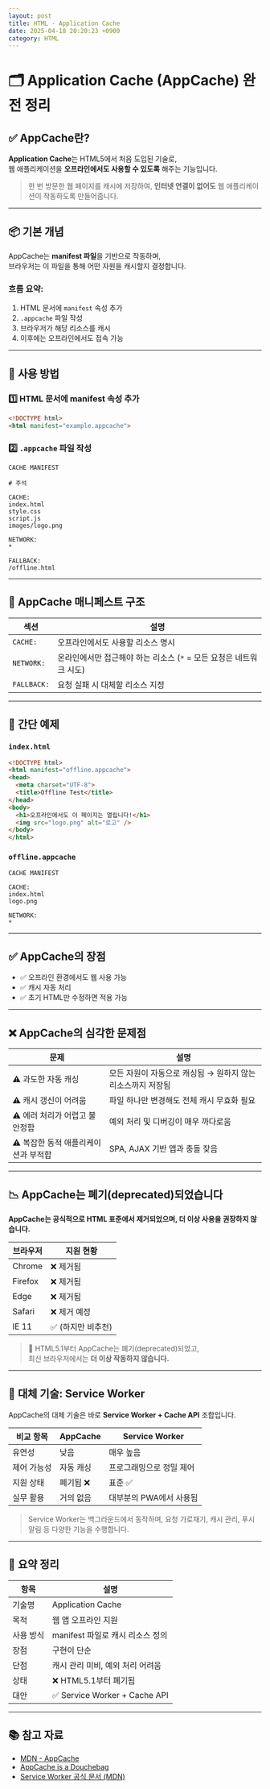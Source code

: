 ```yaml
---
layout: post
title: HTML - Application Cache
date: 2025-04-18 20:20:23 +0900
category: HTML
---
```

# 🗂️ Application Cache (AppCache) 완전 정리

## ✅ AppCache란?

**Application Cache**는 HTML5에서 처음 도입된 기술로,  
웹 애플리케이션을 **오프라인에서도 사용할 수 있도록** 해주는 기능입니다.

> 한 번 방문한 웹 페이지를 캐시에 저장하여, **인터넷 연결이 없어도** 웹 애플리케이션이 작동하도록 만들어줍니다.

---

## 📦 기본 개념

AppCache는 **manifest 파일**을 기반으로 작동하며,  
브라우저는 이 파일을 통해 어떤 자원을 캐시할지 결정합니다.

### 흐름 요약:

1. HTML 문서에 `manifest` 속성 추가  
2. `.appcache` 파일 작성  
3. 브라우저가 해당 리소스를 캐시  
4. 이후에는 오프라인에서도 접속 가능

---

## 🧱 사용 방법

### 1️⃣ HTML 문서에 manifest 속성 추가

```html
<!DOCTYPE html>
<html manifest="example.appcache">
```

### 2️⃣ `.appcache` 파일 작성

```text
CACHE MANIFEST

# 주석

CACHE:
index.html
style.css
script.js
images/logo.png

NETWORK:
*

FALLBACK:
/offline.html
```

---

## 🧾 AppCache 매니페스트 구조

| 섹션 | 설명 |
|------|------|
| `CACHE:` | 오프라인에서도 사용할 리소스 명시 |
| `NETWORK:` | 온라인에서만 접근해야 하는 리소스 (`*` = 모든 요청은 네트워크 시도) |
| `FALLBACK:` | 요청 실패 시 대체할 리소스 지정 |

---

## 🧪 간단 예제

### `index.html`

```html
<!DOCTYPE html>
<html manifest="offline.appcache">
<head>
  <meta charset="UTF-8">
  <title>Offline Test</title>
</head>
<body>
  <h1>오프라인에서도 이 페이지는 열립니다!</h1>
  <img src="logo.png" alt="로고" />
</body>
</html>
```

### `offline.appcache`

```text
CACHE MANIFEST

CACHE:
index.html
logo.png

NETWORK:
*
```

---

## ✅ AppCache의 장점

- ✅ 오프라인 환경에서도 웹 사용 가능
- ✅ 캐시 자동 처리
- ✅ 초기 HTML만 수정하면 적용 가능

---

## ❌ AppCache의 심각한 문제점

| 문제 | 설명 |
|------|------|
| ⚠️ 과도한 자동 캐싱 | 모든 자원이 자동으로 캐싱됨 → 원하지 않는 리소스까지 저장됨 |
| ⚠️ 캐시 갱신이 어려움 | 파일 하나만 변경해도 전체 캐시 무효화 필요 |
| ⚠️ 에러 처리가 어렵고 불안정함 | 예외 처리 및 디버깅이 매우 까다로움 |
| ⚠️ 복잡한 동적 애플리케이션과 부적합 | SPA, AJAX 기반 앱과 충돌 잦음 |

---

## 📉 AppCache는 폐기(deprecated)되었습니다

**AppCache는 공식적으로 HTML 표준에서 제거되었으며, 더 이상 사용을 권장하지 않습니다.**

| 브라우저 | 지원 현황 |
|----------|------------|
| Chrome | ❌ 제거됨 |
| Firefox | ❌ 제거됨 |
| Edge | ❌ 제거됨 |
| Safari | ❌ 제거 예정 |
| IE 11 | ✅ (하지만 비추천) |

> 📢 HTML5.1부터 AppCache는 폐기(deprecated)되었고,  
> 최신 브라우저에서는 **더 이상 작동하지 않습니다.**

---

## 🔁 대체 기술: Service Worker

AppCache의 대체 기술은 바로 **Service Worker + Cache API** 조합입니다.

| 비교 항목 | AppCache | Service Worker |
|-----------|----------|----------------|
| 유연성 | 낮음 | 매우 높음 |
| 제어 가능성 | 자동 캐싱 | 프로그래밍으로 정밀 제어 |
| 지원 상태 | 폐기됨 ❌ | 표준 ✅ |
| 실무 활용 | 거의 없음 | 대부분의 PWA에서 사용됨 |

> Service Worker는 백그라운드에서 동작하며, 요청 가로채기, 캐시 관리, 푸시 알림 등 다양한 기능을 수행합니다.

---

## 🧠 요약 정리

| 항목 | 설명 |
|------|------|
| 기술명 | Application Cache |
| 목적 | 웹 앱 오프라인 지원 |
| 사용 방식 | manifest 파일로 캐시 리소스 정의 |
| 장점 | 구현이 단순 |
| 단점 | 캐시 관리 미비, 예외 처리 어려움 |
| 상태 | ❌ HTML5.1부터 폐기됨 |
| 대안 | ✅ Service Worker + Cache API

---

## 📚 참고 자료

- [MDN - AppCache](https://developer.mozilla.org/en-US/docs/Web/HTML/Using_the_application_cache)
- [AppCache is a Douchebag](https://alistapart.com/article/application-cache-is-a-douchebag/)
- [Service Worker 공식 문서 (MDN)](https://developer.mozilla.org/ko/docs/Web/API/Service_Worker_API)